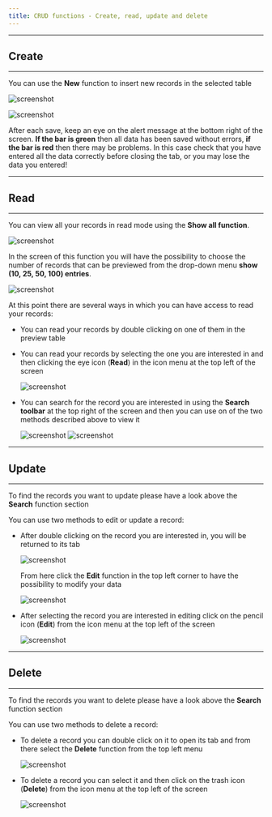 ```yaml
---
title: CRUD functions - Create, read, update and delete
---
```


---
## Create
---

You can use the **New** function to insert new records in the selected table

![screenshot](../../images/usage/create.png "Create")

![screenshot](../../images/usage/insert_records.png "Insert records")

After each save, keep an eye on the alert message at the bottom right of the screen. 
**If the bar is green** then all data has been saved without errors, **if the bar is red** then there may be problems. 
In this case check that you have entered all the data correctly before closing the tab, or you may lose the data you
entered!

---
## Read
---

You can view all your records in read mode using the **Show all function**. 

![screenshot](../../images/usage/show_all.png "Show all")

In the screen of this function you will have the possibility to choose the number of records that can be previewed from the drop-down menu **show (10, 25, 50, 100) entries**.

![screenshot](../../images/usage/show_25_entries.png "Show all menu")

At this point there are several ways in which you can have access to read your records:

- You can read your records by double clicking on one of them in the preview table
- You can read your records by selecting the one you are interested in and then clicking the eye icon (**Read**) in the icon menu at the top left of the screen

   ![screenshot](../../images/usage/read_record.png "Read")

- You can search for the record you are interested in using the **Search toolbar** at the top right of the screen and
then you can use on of the two methods described above to view it

   ![screenshot](../../images/usage/search_by_name.png "Search by name")
   ![screenshot](../../images/usage/search_by_id.png "Search by id")

---
## Update
---

To find the records you want to update please have a look above the **Search** function section

You can use two methods to edit or update a record:

- After double clicking on the record you are interested in, you will be returned to its tab

    ![screenshot](../../images/usage/edit.png "Edit")

  From here click the **Edit** function in the top left corner to have the possibility to modify your data

    ![screenshot](../../images/usage/edit_tab.png "Edit tab")

- After selecting the record you are interested in editing click on the pencil icon (**Edit**) from the icon menu at the top left of the screen

    ![screenshot](../../images/usage/edit_icon.png "Edit icon")

---
## Delete
---

To find the records you want to delete please have a look above the **Search** function section

You can use two methods to delete a record:

- To delete a record you can double click on it to open its tab and from there select the **Delete** function from the top left menu

    ![screenshot](../../images/usage/erase.png "Erase")
    
- To delete a record you can select it and then click on the trash icon (**Delete**) from the icon menu at the top left of the screen

    ![screenshot](../../images/usage/trash.png "Trash")
